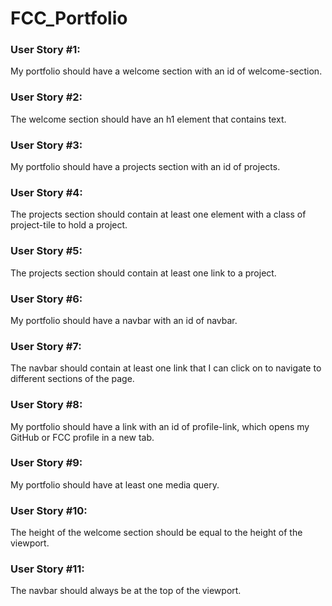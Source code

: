 # FCC_Portfolio

### User Story #1:

My portfolio should have a welcome section with an id of welcome-section.

### User Story #2:

The welcome section should have an h1 element that contains text.

### User Story #3:

My portfolio should have a projects section with an id of projects.

### User Story #4:

The projects section should contain at least one element with a class of project-tile to hold a project.

### User Story #5:

The projects section should contain at least one link to a project.

### User Story #6:

My portfolio should have a navbar with an id of navbar.

### User Story #7:

The navbar should contain at least one link that I can click on to navigate to different sections of the page.

### User Story #8:

My portfolio should have a link with an id of profile-link, which opens my GitHub or FCC profile in a new tab.

### User Story #9:

My portfolio should have at least one media query.

### User Story #10:

The height of the welcome section should be equal to the height of the viewport.

### User Story #11:

The navbar should always be at the top of the viewport.
